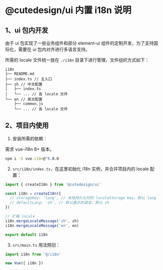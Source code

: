 # @cutedesign/ui 内置 i18n 说明

## 1、ui 包内开发

由于 ui 包实现了一些业务组件和部分 element-ui 组件的定制开发，为了支持国际化，需要在 ui 包内对齐进行多语言支持。

所需的 locale 文件统一放在 `./i18n` 目录下进行管理，文件组织方式如下：

```
i18n
├── README.md
├── index.ts // 主入口
├── zh // 中文配置
│   ├── index.ts
│   └── ... // 各 locale 文件
└── en // 英文配置
    ├── common.js
    └── ... // 各 locale 文件
```

## 2、项目内使用

1. 安装所需的依赖：

需求 vue-i18n 8+ 版本。

```cmd
npm i -S vue-i18n@^8.0.0
```

2. `src/i18n/index.ts`，在这里初始化 i18n 实例，并合并项目内的 locale 配置：

```js
import { createI18n } from '@cutedesign/ui'

const i18n = createI18n({
  // storageKey: 'lang', // 本地持久化时的 localeStorage key，默认 lang
  // defaultLang: 'zh', // 默认展示的语言，默认 zh
})

// 扩展 locale
i18n.mergeLocaleMessage('zh', zh)
i18n.mergeLocaleMessage('en', en)

export default i18n
```

3. `src/main.ts` 用法照旧：

```js
import i18n from '@/i18n'

new Vue({ i18n })
```
